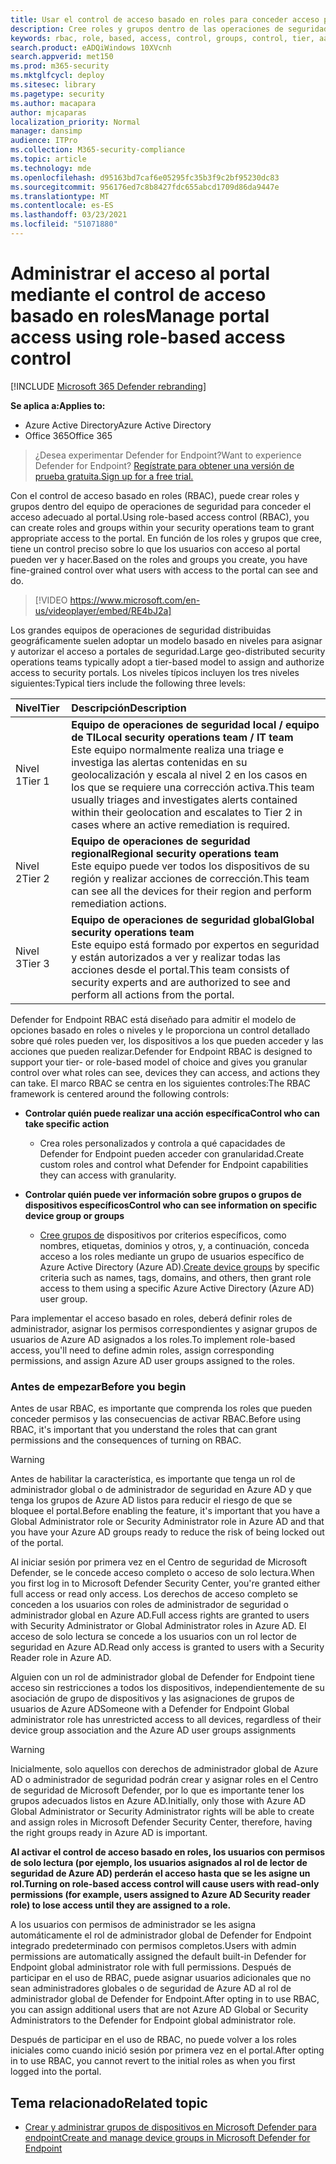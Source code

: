 ```yaml
---
title: Usar el control de acceso basado en roles para conceder acceso preciso al Centro de seguridad de Microsoft Defender
description: Cree roles y grupos dentro de las operaciones de seguridad para conceder acceso al portal.
keywords: rbac, role, based, access, control, groups, control, tier, aad
search.product: eADQiWindows 10XVcnh
search.appverid: met150
ms.prod: m365-security
ms.mktglfcycl: deploy
ms.sitesec: library
ms.pagetype: security
ms.author: macapara
author: mjcaparas
localization_priority: Normal
manager: dansimp
audience: ITPro
ms.collection: M365-security-compliance
ms.topic: article
ms.technology: mde
ms.openlocfilehash: d95163bd7caf6e05295fc35b3f9c2bf95230dc83
ms.sourcegitcommit: 956176ed7c8b8427fdc655abcd1709d86da9447e
ms.translationtype: MT
ms.contentlocale: es-ES
ms.lasthandoff: 03/23/2021
ms.locfileid: "51071880"
---
```

# <a name="manage-portal-access-using-role-based-access-control"></a><span data-ttu-id="54d85-104">Administrar el acceso al portal mediante el control de acceso basado en roles</span><span class="sxs-lookup"><span data-stu-id="54d85-104">Manage portal access using role-based access control</span></span>

[!INCLUDE [Microsoft 365 Defender rebranding](../../includes/microsoft-defender.md)]

<span data-ttu-id="54d85-105">**Se aplica a:**</span><span class="sxs-lookup"><span data-stu-id="54d85-105">**Applies to:**</span></span>
- <span data-ttu-id="54d85-106">Azure Active Directory</span><span class="sxs-lookup"><span data-stu-id="54d85-106">Azure Active Directory</span></span>
- <span data-ttu-id="54d85-107">Office 365</span><span class="sxs-lookup"><span data-stu-id="54d85-107">Office 365</span></span>

> <span data-ttu-id="54d85-108">¿Desea experimentar Defender for Endpoint?</span><span class="sxs-lookup"><span data-stu-id="54d85-108">Want to experience Defender for Endpoint?</span></span> [<span data-ttu-id="54d85-109">Regístrate para obtener una versión de prueba gratuita.</span><span class="sxs-lookup"><span data-stu-id="54d85-109">Sign up for a free trial.</span></span>](https://www.microsoft.com/microsoft-365/windows/microsoft-defender-atp?ocid=docs-wdatp-rbac-abovefoldlink)

<span data-ttu-id="54d85-110">Con el control de acceso basado en roles (RBAC), puede crear roles y grupos dentro del equipo de operaciones de seguridad para conceder el acceso adecuado al portal.</span><span class="sxs-lookup"><span data-stu-id="54d85-110">Using role-based access control (RBAC), you can create roles and groups within your security operations team to grant appropriate access to the  portal.</span></span> <span data-ttu-id="54d85-111">En función de los roles y grupos que cree, tiene un control preciso sobre lo que los usuarios con acceso al portal pueden ver y hacer.</span><span class="sxs-lookup"><span data-stu-id="54d85-111">Based on the roles and groups you create, you have fine-grained control over what users with access to the portal can see and do.</span></span> 

> [!VIDEO https://www.microsoft.com/en-us/videoplayer/embed/RE4bJ2a]

<span data-ttu-id="54d85-112">Los grandes equipos de operaciones de seguridad distribuidas geográficamente suelen adoptar un modelo basado en niveles para asignar y autorizar el acceso a portales de seguridad.</span><span class="sxs-lookup"><span data-stu-id="54d85-112">Large geo-distributed security operations teams typically adopt a tier-based model to assign and authorize access to security portals.</span></span> <span data-ttu-id="54d85-113">Los niveles típicos incluyen los tres niveles siguientes:</span><span class="sxs-lookup"><span data-stu-id="54d85-113">Typical tiers include the following three levels:</span></span>

<span data-ttu-id="54d85-114">Nivel</span><span class="sxs-lookup"><span data-stu-id="54d85-114">Tier</span></span> | <span data-ttu-id="54d85-115">Descripción</span><span class="sxs-lookup"><span data-stu-id="54d85-115">Description</span></span>
:---|:---
<span data-ttu-id="54d85-116">Nivel 1</span><span class="sxs-lookup"><span data-stu-id="54d85-116">Tier 1</span></span> | <span data-ttu-id="54d85-117">**Equipo de operaciones de seguridad local / equipo de TI**</span><span class="sxs-lookup"><span data-stu-id="54d85-117">**Local security operations team / IT team**</span></span> <br> <span data-ttu-id="54d85-118">Este equipo normalmente realiza una triage e investiga las alertas contenidas en su geolocalización y escala al nivel 2 en los casos en los que se requiere una corrección activa.</span><span class="sxs-lookup"><span data-stu-id="54d85-118">This team usually triages and investigates alerts contained within their geolocation and escalates to Tier 2 in cases where an active remediation is required.</span></span>
<span data-ttu-id="54d85-119">Nivel 2</span><span class="sxs-lookup"><span data-stu-id="54d85-119">Tier 2</span></span> | <span data-ttu-id="54d85-120">**Equipo de operaciones de seguridad regional**</span><span class="sxs-lookup"><span data-stu-id="54d85-120">**Regional security operations team**</span></span> <br> <span data-ttu-id="54d85-121">Este equipo puede ver todos los dispositivos de su región y realizar acciones de corrección.</span><span class="sxs-lookup"><span data-stu-id="54d85-121">This team can see all the devices for their region and perform remediation actions.</span></span>
<span data-ttu-id="54d85-122">Nivel 3</span><span class="sxs-lookup"><span data-stu-id="54d85-122">Tier 3</span></span> | <span data-ttu-id="54d85-123">**Equipo de operaciones de seguridad global**</span><span class="sxs-lookup"><span data-stu-id="54d85-123">**Global security operations team**</span></span> <br> <span data-ttu-id="54d85-124">Este equipo está formado por expertos en seguridad y están autorizados a ver y realizar todas las acciones desde el portal.</span><span class="sxs-lookup"><span data-stu-id="54d85-124">This team consists of security experts and are authorized to see and perform all actions from the portal.</span></span>

<span data-ttu-id="54d85-125">Defender for Endpoint RBAC está diseñado para admitir el modelo de opciones basado en roles o niveles y le proporciona un control detallado sobre qué roles pueden ver, los dispositivos a los que pueden acceder y las acciones que pueden realizar.</span><span class="sxs-lookup"><span data-stu-id="54d85-125">Defender for Endpoint RBAC is designed to support your tier- or role-based model of choice and gives you granular control over what roles can see, devices they can access, and actions they can take.</span></span> <span data-ttu-id="54d85-126">El marco RBAC se centra en los siguientes controles:</span><span class="sxs-lookup"><span data-stu-id="54d85-126">The RBAC framework is centered around the following controls:</span></span>

- <span data-ttu-id="54d85-127">**Controlar quién puede realizar una acción específica**</span><span class="sxs-lookup"><span data-stu-id="54d85-127">**Control who can take specific action**</span></span>
  - <span data-ttu-id="54d85-128">Crea roles personalizados y controla a qué capacidades de Defender for Endpoint pueden acceder con granularidad.</span><span class="sxs-lookup"><span data-stu-id="54d85-128">Create custom roles and control what Defender for Endpoint capabilities they can access with granularity.</span></span>
 
- <span data-ttu-id="54d85-129">**Controlar quién puede ver información sobre grupos o grupos de dispositivos específicos**</span><span class="sxs-lookup"><span data-stu-id="54d85-129">**Control who can see information on specific device group or groups**</span></span>
  - <span data-ttu-id="54d85-130">[Cree grupos de](machine-groups.md) dispositivos por criterios específicos, como nombres, etiquetas, dominios y otros, y, a continuación, conceda acceso a los roles mediante un grupo de usuarios específico de Azure Active Directory (Azure AD).</span><span class="sxs-lookup"><span data-stu-id="54d85-130">[Create device groups](machine-groups.md) by specific criteria such as names, tags, domains, and others, then grant role access to them using a specific  Azure Active Directory (Azure AD) user group.</span></span>

<span data-ttu-id="54d85-131">Para implementar el acceso basado en roles, deberá definir roles de administrador, asignar los permisos correspondientes y asignar grupos de usuarios de Azure AD asignados a los roles.</span><span class="sxs-lookup"><span data-stu-id="54d85-131">To implement role-based access, you'll need to define admin roles, assign corresponding permissions, and assign Azure AD user groups assigned to the roles.</span></span>


### <a name="before-you-begin"></a><span data-ttu-id="54d85-132">Antes de empezar</span><span class="sxs-lookup"><span data-stu-id="54d85-132">Before you begin</span></span>
<span data-ttu-id="54d85-133">Antes de usar RBAC, es importante que comprenda los roles que pueden conceder permisos y las consecuencias de activar RBAC.</span><span class="sxs-lookup"><span data-stu-id="54d85-133">Before using RBAC, it's important that you understand the roles that can grant permissions and the consequences of turning on RBAC.</span></span>


> [!WARNING]
> <span data-ttu-id="54d85-134">Antes de habilitar la característica, es importante que tenga un rol de administrador global o de administrador de seguridad en Azure AD y que tenga los grupos de Azure AD listos para reducir el riesgo de que se bloquee el portal.</span><span class="sxs-lookup"><span data-stu-id="54d85-134">Before enabling the feature, it's important that you have a Global Administrator role or Security Administrator role in Azure AD and that you have your Azure AD groups ready to reduce the risk of being locked out of the portal.</span></span> 

<span data-ttu-id="54d85-135">Al iniciar sesión por primera vez en el Centro de seguridad de Microsoft Defender, se le concede acceso completo o acceso de solo lectura.</span><span class="sxs-lookup"><span data-stu-id="54d85-135">When you first log in to Microsoft Defender Security Center, you're granted either full access or read only access.</span></span> <span data-ttu-id="54d85-136">Los derechos de acceso completo se conceden a los usuarios con roles de administrador de seguridad o administrador global en Azure AD.</span><span class="sxs-lookup"><span data-stu-id="54d85-136">Full access rights are granted to users with Security Administrator or Global Administrator roles in Azure AD.</span></span> <span data-ttu-id="54d85-137">El acceso de solo lectura se concede a los usuarios con un rol lector de seguridad en Azure AD.</span><span class="sxs-lookup"><span data-stu-id="54d85-137">Read only access is granted to users with a Security Reader role in Azure AD.</span></span> 

<span data-ttu-id="54d85-138">Alguien con un rol de administrador global de Defender for Endpoint tiene acceso sin restricciones a todos los dispositivos, independientemente de su asociación de grupo de dispositivos y las asignaciones de grupos de usuarios de Azure AD</span><span class="sxs-lookup"><span data-stu-id="54d85-138">Someone with a Defender for Endpoint Global administrator role has unrestricted access to all devices, regardless of their device group association and the Azure AD user groups assignments</span></span>

> [!WARNING]
> <span data-ttu-id="54d85-139">Inicialmente, solo aquellos con derechos de administrador global de Azure AD o administrador de seguridad podrán crear y asignar roles en el Centro de seguridad de Microsoft Defender, por lo que es importante tener los grupos adecuados listos en Azure AD.</span><span class="sxs-lookup"><span data-stu-id="54d85-139">Initially, only those with Azure AD Global Administrator or Security Administrator rights will be able to create and assign roles in Microsoft Defender Security Center, therefore, having the right groups ready in Azure AD is important.</span></span>
>
> <span data-ttu-id="54d85-140">**Al activar el control de acceso basado en roles, los usuarios con permisos de solo lectura (por ejemplo, los usuarios asignados al rol de lector de seguridad de Azure AD) perderán el acceso hasta que se les asigne un rol.**</span><span class="sxs-lookup"><span data-stu-id="54d85-140">**Turning on role-based access control will cause users with read-only permissions (for example, users assigned to Azure AD Security reader role) to lose access until they are assigned to a role.**</span></span> 
>
><span data-ttu-id="54d85-141">A los usuarios con permisos de administrador se les asigna automáticamente el rol de administrador global de Defender for Endpoint integrado predeterminado con permisos completos.</span><span class="sxs-lookup"><span data-stu-id="54d85-141">Users with admin permissions are automatically assigned the default built-in Defender for Endpoint global administrator role with full permissions.</span></span> <span data-ttu-id="54d85-142">Después de participar en el uso de RBAC, puede asignar usuarios adicionales que no sean administradores globales o de seguridad de Azure AD al rol de administrador global de Defender for Endpoint.</span><span class="sxs-lookup"><span data-stu-id="54d85-142">After opting in to use RBAC, you can assign additional users that are not Azure AD Global or Security Administrators to the Defender for Endpoint global administrator role.</span></span> 
>
> <span data-ttu-id="54d85-143">Después de participar en el uso de RBAC, no puede volver a los roles iniciales como cuando inició sesión por primera vez en el portal.</span><span class="sxs-lookup"><span data-stu-id="54d85-143">After opting in to use RBAC, you cannot revert to the initial roles as when you first logged into the portal.</span></span> 



## <a name="related-topic"></a><span data-ttu-id="54d85-144">Tema relacionado</span><span class="sxs-lookup"><span data-stu-id="54d85-144">Related topic</span></span>
- [<span data-ttu-id="54d85-145">Crear y administrar grupos de dispositivos en Microsoft Defender para endpoint</span><span class="sxs-lookup"><span data-stu-id="54d85-145">Create and manage device groups in Microsoft Defender for Endpoint</span></span>](machine-groups.md)
